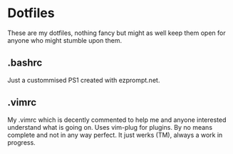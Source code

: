 # Dotfiles

These are my dotfiles, nothing fancy but might as well keep them open for anyone who might stumble upon them.

## .bashrc

Just a custommised PS1 created with ezprompt.net.

## .vimrc

My .vimrc which is decently commented to help me and anyone interested understand what is going on.
Uses vim-plug for plugins.
By no means complete and not in any way perfect. It just werks (TM), always a work in progress.
